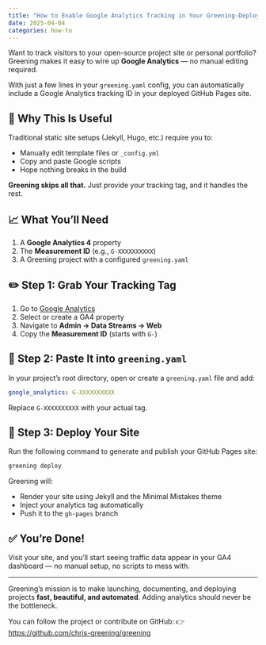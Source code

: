 ```yaml
---
title: "How to Enable Google Analytics Tracking in Your Greening-Deployed Site"
date: 2025-04-04
categories: how-to
---
```


Want to track visitors to your open-source project site or personal portfolio? Greening makes it easy to wire up **Google Analytics** — no manual editing required.

With just a few lines in your `greening.yaml` config, you can automatically include a Google Analytics tracking ID in your deployed GitHub Pages site.

## 🧠 Why This Is Useful

Traditional static site setups (Jekyll, Hugo, etc.) require you to:
- Manually edit template files or `_config.yml`
- Copy and paste Google scripts
- Hope nothing breaks in the build

**Greening skips all that.** Just provide your tracking tag, and it handles the rest.

## 📈 What You’ll Need

1. A **Google Analytics 4** property
2. The **Measurement ID** (e.g., `G-XXXXXXXXXX`)
3. A Greening project with a configured `greening.yaml`

## ✏️ Step 1: Grab Your Tracking Tag

1. Go to [Google Analytics](https://analytics.google.com/)
2. Select or create a GA4 property
3. Navigate to **Admin → Data Streams → Web**
4. Copy the **Measurement ID** (starts with `G-`)

## 📄 Step 2: Paste It into `greening.yaml`

In your project’s root directory, open or create a `greening.yaml` file and add:

```yaml
google_analytics: G-XXXXXXXXXX
```

Replace `G-XXXXXXXXXX` with your actual tag.

## 🚀 Step 3: Deploy Your Site

Run the following command to generate and publish your GitHub Pages site:

```bash
greening deploy
```

Greening will:
- Render your site using Jekyll and the Minimal Mistakes theme
- Inject your analytics tag automatically
- Push it to the `gh-pages` branch

## ✅ You’re Done!

Visit your site, and you’ll start seeing traffic data appear in your GA4 dashboard — no manual setup, no scripts to mess with.

---

Greening’s mission is to make launching, documenting, and deploying projects **fast, beautiful, and automated**. Adding analytics should never be the bottleneck.

You can follow the project or contribute on GitHub:
👉 https://github.com/chris-greening/greening

